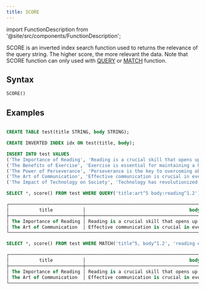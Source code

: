 ```yaml
---
title: SCORE
---
```

import FunctionDescription from '@site/src/components/FunctionDescription';

<FunctionDescription description="Introduced or updated: v1.2.425"/>

SCORE is an inverted index search function used to returns the relevance of the query string. The higher score, the more relevant the data. Note that SCORE function can only used with [QUERY](query.md) or [MATCH](match.md) function.

## Syntax

```sql
SCORE()
```

## Examples

```sql

CREATE TABLE test(title STRING, body STRING);

CREATE INVERTED INDEX idx ON test(title, body);

INSERT INTO test VALUES
('The Importance of Reading', 'Reading is a crucial skill that opens up a world of knowledge and imagination.'),
('The Benefits of Exercise', 'Exercise is essential for maintaining a healthy lifestyle.'),
('The Power of Perseverance', 'Perseverance is the key to overcoming obstacles and achieving success.'),
('The Art of Communication', 'Effective communication is crucial in everyday life.'),
('The Impact of Technology on Society', 'Technology has revolutionized our society in countless ways.');

SELECT *, score() FROM test WHERE QUERY('title:art^5 body:reading^1.2');

┌────────────────────────────────────────────────────────────────────────────────────────────────────────────────────────┐
│           title           │                                      body                                      │  score()  │
├───────────────────────────┼────────────────────────────────────────────────────────────────────────────────┼───────────┤
│ The Importance of Reading │ Reading is a crucial skill that opens up a world of knowledge and imagination. │ 1.3860708 │
│ The Art of Communication  │ Effective communication is crucial in everyday life.                           │ 7.1992116 │
└────────────────────────────────────────────────────────────────────────────────────────────────────────────────────────┘

SELECT *, score() FROM test WHERE MATCH('title^5, body^1.2', 'reading everyday');

┌────────────────────────────────────────────────────────────────────────────────────────────────────────────────────────┐
│           title           │                                      body                                      │  score()  │
├───────────────────────────┼────────────────────────────────────────────────────────────────────────────────┼───────────┤
│ The Importance of Reading │ Reading is a crucial skill that opens up a world of knowledge and imagination. │  8.585282 │
│ The Art of Communication  │ Effective communication is crucial in everyday life.                           │ 1.8575745 │
└────────────────────────────────────────────────────────────────────────────────────────────────────────────────────────┘
```
